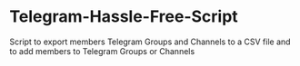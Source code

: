 # Telegram-Hassle-Free-Script
Script to export members Telegram Groups and Channels to a CSV file and to add members to Telegram Groups or Channels

